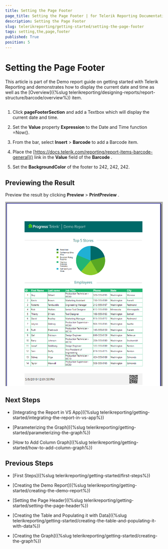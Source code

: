 ```yaml
---
title: Setting the Page Footer
page_title: Setting the Page Footer | for Telerik Reporting Documentation
description: Setting the Page Footer
slug: telerikreporting/getting-started/setting-the-page-footer
tags: setting,the,page,footer
published: True
position: 5
---
```


# Setting the Page Footer



This article is part of the Demo report guide on getting started with Telerik Reporting and demonstrates         how to display the current date and time as well as the [Overview]({%slug telerikreporting/designing-reports/report-structure/barcode/overview%}) item.       

## 

1. Click __pageFooterSection__  and add a Textbox which will display the current date and time.             

1. Set the __Value__  property __Expression__  to the Date and Time function               =Now().             

1. From the bar, select __Insert__  > __Barcode__  to add a Barcode item.             

1. Place the [https://docs.telerik.com/reporting/report-items-barcode-general]() link in the __Value__                field of the __Barcode__ .             

1. Set the __BackgroundColor__  of the footer to 242, 242, 242.             

## Previewing the Result

Preview the result by clicking __Preview__  > __PrintPreview__ .           

  ![Footer Added](images/FooterAdded.PNG)

## Next Steps

* [Integrating the Report in VS App]({%slug telerikreporting/getting-started/integrating-the-report-in-vs-app%})

* [Parameterizing the Graph]({%slug telerikreporting/getting-started/parameterizing-the-graph%})

* [How to Add Column Graph]({%slug telerikreporting/getting-started/how-to-add-column-graph%})

## Previous Steps

* [First Steps]({%slug telerikreporting/getting-started/first-steps%})

* [Creating the Demo Report]({%slug telerikreporting/getting-started/creating-the-demo-report%})

* [Setting the Page Header]({%slug telerikreporting/getting-started/setting-the-page-header%})

* [Creating the Table and Populating it with Data]({%slug telerikreporting/getting-started/creating-the-table-and-populating-it-with-data%})

* [Creating the Graph]({%slug telerikreporting/getting-started/creating-the-graph%})

